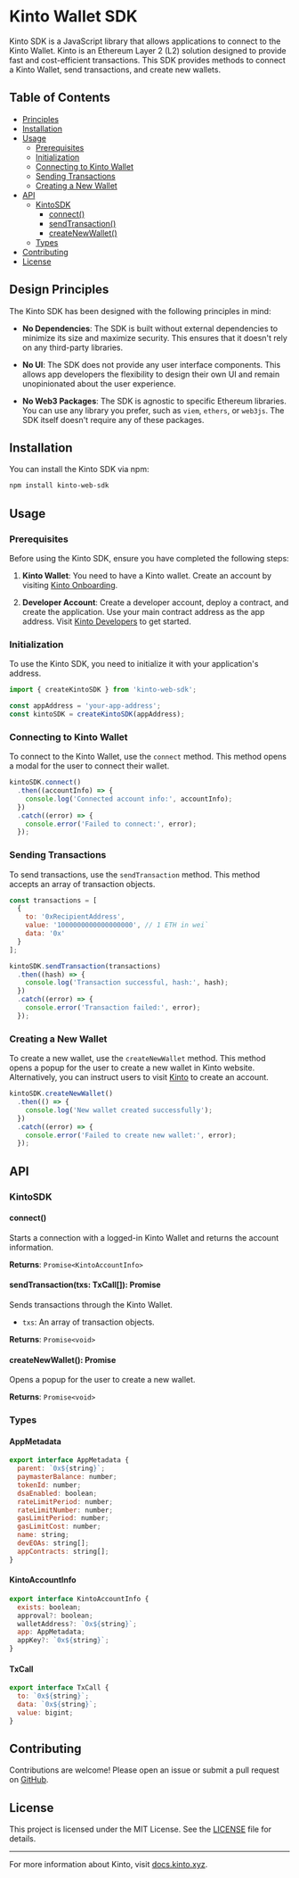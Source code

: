 # Kinto Wallet SDK

Kinto SDK is a JavaScript library that allows applications to connect to the Kinto Wallet. Kinto is an Ethereum Layer 2 (L2) solution designed to provide fast and cost-efficient transactions. This SDK provides methods to connect a Kinto Wallet, send transactions, and create new wallets.

## Table of Contents

- [Principles](#principles)
- [Installation](#installation)
- [Usage](#usage)
  - [Prerequisites](#prerequisites)
  - [Initialization](#initialization)
  - [Connecting to Kinto Wallet](#connecting-to-kinto-wallet)
  - [Sending Transactions](#sending-transactions)
  - [Creating a New Wallet](#creating-a-new-wallet)
- [API](#api)
  - [KintoSDK](#kintosdk)
    - [connect()](#connect)
    - [sendTransaction()](#sendtransaction)
    - [createNewWallet()](#createnewwallet)
  - [Types](#types)
- [Contributing](#contributing)
- [License](#license)

## Design Principles

The Kinto SDK has been designed with the following principles in mind:

- **No Dependencies**: The SDK is built without external dependencies to minimize its size and maximize security. This ensures that it doesn't rely on any third-party libraries.

- **No UI**: The SDK does not provide any user interface components. This allows app developers the flexibility to design their own UI and remain unopinionated about the user experience.

- **No Web3 Packages**: The SDK is agnostic to specific Ethereum libraries. You can use any library you prefer, such as `viem`, `ethers`, or `web3js`. The SDK itself doesn't require any of these packages.

## Installation

You can install the Kinto SDK via npm:

```bash
npm install kinto-web-sdk
```

## Usage

### Prerequisites

Before using the Kinto SDK, ensure you have completed the following steps:

1. **Kinto Wallet**: You need to have a Kinto wallet. Create an account by visiting [Kinto Onboarding](https://engen.kinto.xyz/onboarding).

2. **Developer Account**: Create a developer account, deploy a contract, and create the application. Use your main contract address as the app address. Visit [Kinto Developers](https://engen.kinto.xyz/developers) to get started.

### Initialization

To use the Kinto SDK, you need to initialize it with your application's address.

```javascript
import { createKintoSDK } from 'kinto-web-sdk';

const appAddress = 'your-app-address';
const kintoSDK = createKintoSDK(appAddress);
```

### Connecting to Kinto Wallet

To connect to the Kinto Wallet, use the `connect` method. This method opens a modal for the user to connect their wallet.

```javascript
kintoSDK.connect()
  .then((accountInfo) => {
    console.log('Connected account info:', accountInfo);
  })
  .catch((error) => {
    console.error('Failed to connect:', error);
  });
```

### Sending Transactions

To send transactions, use the `sendTransaction` method. This method accepts an array of transaction objects.

```javascript
const transactions = [
  {
    to: '0xRecipientAddress',
    value: '1000000000000000000', // 1 ETH in wei`
    data: '0x'
  }
];

kintoSDK.sendTransaction(transactions)
  .then((hash) => {
    console.log('Transaction successful, hash:', hash);
  })
  .catch((error) => {
    console.error('Transaction failed:', error);
  });
```

### Creating a New Wallet

To create a new wallet, use the `createNewWallet` method. This method opens a popup for the user to create a new wallet in Kinto website. Alternatively, you can instruct users to visit [Kinto](https://engen.kinto.xyz/onboarding) to create an account.

```javascript
kintoSDK.createNewWallet()
  .then(() => {
    console.log('New wallet created successfully');
  })
  .catch((error) => {
    console.error('Failed to create new wallet:', error);
  });
```

## API

### KintoSDK

#### connect()

Starts a connection with a logged-in Kinto Wallet and returns the account information.

**Returns**: `Promise<KintoAccountInfo>`

#### sendTransaction(txs: TxCall[]): Promise<void>

Sends transactions through the Kinto Wallet.

- `txs`: An array of transaction objects.

**Returns**: `Promise<void>`

#### createNewWallet(): Promise<void>

Opens a popup for the user to create a new wallet.

**Returns**: `Promise<void>`

### Types

#### AppMetadata

```javascript
export interface AppMetadata {
  parent: `0x${string}`;
  paymasterBalance: number;
  tokenId: number;
  dsaEnabled: boolean;
  rateLimitPeriod: number;
  rateLimitNumber: number;
  gasLimitPeriod: number;
  gasLimitCost: number;
  name: string;
  devEOAs: string[];
  appContracts: string[];
}
```

#### KintoAccountInfo

```javascript
export interface KintoAccountInfo {
  exists: boolean;
  approval?: boolean;
  walletAddress?: `0x${string}`;
  app: AppMetadata;
  appKey?: `0x${string}`;
}
```

#### TxCall

```javascript
export interface TxCall {
  to: `0x${string}`;
  data: `0x${string}`;
  value: bigint;
}
```

## Contributing

Contributions are welcome! Please open an issue or submit a pull request on [GitHub](https://github.com/your-repo/my-kinto-sdk).

## License

This project is licensed under the MIT License. See the [LICENSE](LICENSE) file for details.

---

For more information about Kinto, visit [docs.kinto.xyz](https://docs.kinto.xyz).